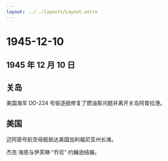 ```yaml
---
layout: ../../layouts/Layout.astro
---
```


# 1945-12-10

## 1945 年 12 月 10 日

## 关岛

美国海军 DD-224 号驱逐舰修复了燃油泵问题并离开关岛阿普拉港。

## 美国

迈阿密号航空母舰抵达美国加利福尼亚州长滩。

杰克·海恩与伊芙琳·"乔尼"·约翰逊结婚。